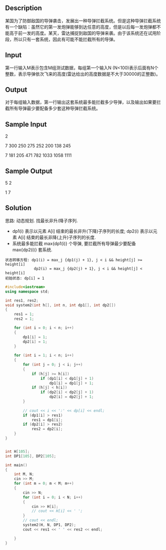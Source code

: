## Description
某国为了防御敌国的导弹袭击，发展出一种导弹拦截系统。但是这种导弹拦截系统有一个缺陷：虽然它的第一发炮弹能够到达任意的高度，但是以后每一发炮弹都不能高于前一发的高度。某天，雷达捕捉到敌国的导弹来袭。由于该系统还在试用阶段，所以只有一套系统，因此有可能不能拦截所有的导弹。

## Input
第一行输入M表示包含M组测试数据，每组第一个输入N (N<100)表示后面有N个整数，表示导弹依次飞来的高度(雷达给出的高度数据是不大于30000的正整数)。

## Output
对于每组输入数据，第一行输出这套系统最多能拦截多少导弹，以及输出如果要拦截所有导弹最少要配备多少套这种导弹拦截系统。

## Sample Input
2

7 300 250 275 252 200 138 245

7 181 205 471 782 1033 1058 1111

## Sample Output
5 2

1 7


## Solution
思路: 动态规划. 找最长非升/降子序列. 
- dp1(i) 表示以元素 A[i] 结束的最长非升(下降)子序列的长度; dp2(i) 表示以元素 A[i] 结束的最长非降(上升)子序列的长度. 
- 系统最多能拦截 max{dp1(i)} 个导弹, 要拦截所有导弹最少要配备 max{dp2(i)} 套系统. 

```
状态转移方程: dp1(i) = max_j {dp1(j) + 1}, j < i && height[j] >= height[i]
             dp2(i) = max_j {dp2(j) + 1}, j < i && height[j] < height[i]
初始状态: dp[i] = 1
```

```c++
#include<iostream>
using namespace std;

int res1, res2;
void system2(int h[], int n, int dp1[], int dp2[])
{
	res1 = 1; 
	res2 = 1;

	for (int i = 0; i < n; i++)
	{
		dp1[i] = 1;
		dp2[i] = 1;
	}
		
	for (int i = 1; i < n; i++)
	{
		for (int j = 0; j < i; j++)
		{
			if (h[j] >= h[i])
				if (dp1[i] < dp1[j] + 1)
					dp1[i] = dp1[j] + 1;
			if (h[j] < h[i])
				if (dp2[i] < dp2[j] + 1)
					dp2[i] = dp2[j] + 1;
		}
			
		// cout << i << ':' << dp[i] << endl;
		if (dp1[i] > res1)
			res1 = dp1[i];
		if (dp2[i] > res2)
			res2 = dp2[i];
	}
}


int H[105];
int DP1[105], DP2[105];

int main()
{
	int M, N;
	cin >> M;
	for (int m = 0; m < M; m++)
	{
		cin >> N;
		for (int i = 0; i < N; i++)
		{
			cin >> H[i];
			// cout << H[i] << ' ';
		}
		// cout << endl;
		system2(H, N, DP1, DP2);
		cout << res1 << ' ' << res2 << endl;

	}
}

```
